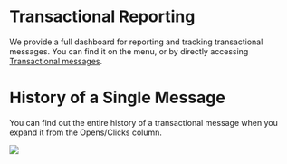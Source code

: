 # Transactional Reporting

We provide a full dashboard for reporting and tracking transactional messages.
 You can find it on the menu, or by directly accessing [Transactional messages](https://expresspigeon.com/messages).

# History of a Single Message

You can find out the entire history of a transactional message when you expand it from the Opens/Clicks column.




![](images/transactional-history.png)
